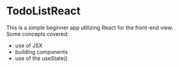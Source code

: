# TodoListReact

This is a simple beginner app utilizing React for the front-end view.  
Some concepts covered: 
* use of JSX
* building components
* use of the useState()
 
